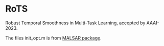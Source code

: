# RoTS
Robust Temporal Smoothness in Multi-Task Learning, accepted by AAAI-2023.

The files init_opt.m is from [MALSAR package](http://jiayuzhou.github.io/MALSAR).

